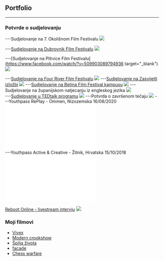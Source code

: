 ## Portfolio

---

### Potvrde o sudjelovanju

---Sudjelovanje na 7. Okolišnom Film Festivalu
<img src="images/7.okolisni filmski festival.jpeg?raw=true"/>


---[Sudjelovanje na Dubrovnik Film Festivalu](https://www.zagorje.com/clanak/vijesti/kratkometrazni-film-moderna-kuharica-dorje-cug-i-dee-vitas-iz-sudigo-a-plasirao-se-na-dubr)
<img src="images/DUFF kugarica.jpg?raw=true"/>


---[Sudjelovanje na Plitvice Film Festivalu](https://www.facebook.com/watch/?v=509903089794936 target="_blank")
<img src="images/Plitvice film festival.jpg?raw=true"/>

---[Sudjelovanje na Four River Film Festivalu](https://frff.com.hr/extfiles/catalogues/ct2019.pdf)
<img src="images/frff.jpg?raw=true"/>
---[Sudjelovanje na Zasvijetli izložbi](https://nizagorjemalo.hr/luc/sudigo-zasvijetlio-u-zagrebu-u-zizi-drustvenih-promjena/)
<img src="images/Zasvijetli.jpg?raw=true"/>
---[Sudjelovanje na Betina Film Festival kampusu](https://www.facebook.com/BetinaFilmFestival/photos/1162013280851315/)
<img src="images/Baff.jpg?raw=true"/>
---Sudjelovanje na županijskom natjecanju iz engleskog jezika
<img src="images/Pohvalnica iz engleskog.jpg?raw=true"/><br>
---[Sudjelovanje u TEDtalk programu](https://www.youtube.com/watch?v=mSFSfSh-xGE)
<img src="images/Ted talk.jpg?raw=true"/>
---Potvrda o završenom tečaju
<img src="images/certifikat.jpg?raw=true"/>
---Youthpass RePlay - Ommen, Nizozemska 16/08/2020
<embed src="images/YP Ommen.pdf?raw=true"/><br>
---Youthpass Active & Creative - Žitnik, Hrvatska 15/10/2018
<embed src="images/YP Zitnik.pdf?raw=true"/><br>
<br>
[Reboot Online - livestream intervju](https://youtu.be/apc8aJwuOnM)
<img src="images/reboot.jpg?raw=true"/>

### Moji filmovi

- [Vivex](https://youtu.be/Rd9rjjJ9amo)
- [Modern crookshow](https://youtu.be/X1LhlHebvA8)
- [Špilja života](https://youtu.be/KARWocfbHIg)
- [facade](https://youtu.be/vJhwPj2xjGU)
- [Chess warfare](https://youtu.be/BknSIQ34q6o)






